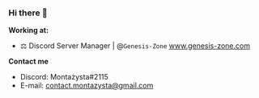 ### Hi there 👋



**Working at:**

- ⚖️ Discord Server Manager | @```Genesis-Zone``` www.genesis-zone.com

**Contact me**

- Discord: Montażysta#2115
- E-mail: contact.montazysta@gmail.com
<!--
**montazystaa/montazystaa** is a ✨ _special_ ✨ repository because its `README.md` (this file) appears on your GitHub profile.

-->
